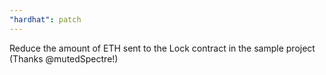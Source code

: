 ```yaml
---
"hardhat": patch
---
```


Reduce the amount of ETH sent to the Lock contract in the sample project (Thanks @mutedSpectre!)
